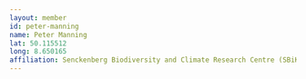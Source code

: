 ```yaml
---
layout: member
id: peter-manning
name: Peter Manning
lat: 50.115512
long: 8.650165
affiliation: Senckenberg Biodiversity and Climate Research Centre (SBiK-F), Frankfurt, Germany
---
```



